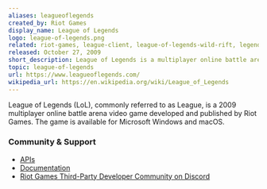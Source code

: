 ```yaml
---
aliases: leagueoflegends
created_by: Riot Games
display_name: League of Legends
logo: league-of-legends.png
related: riot-games, league-client, league-of-legends-wild-rift, legends-of-runeterra, teamfight-tactics, valorant
released: October 27, 2009
short_description: League of Legends is a multiplayer online battle arena video game developed and published by Riot Games.
topic: league-of-legends
url: https://www.leagueoflegends.com/
wikipedia_url: https://en.wikipedia.org/wiki/League_of_Legends
---
```


League of Legends (LoL), commonly referred to as League, is a 2009 multiplayer online battle arena video game developed and published by Riot Games. The game is available for Microsoft Windows and macOS.

### Community & Support
- [APIs](https://developer.riotgames.com/apis)
- [Documentation](https://developer.riotgames.com/docs/lol)
- [Riot Games Third-Party Developer Community on Discord](https://discord.com/invite/riotgamesdevrel)
